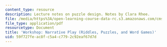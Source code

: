 ```yaml
---
content_type: resource
description: Lecture notes on puzzle design. Notes by Clara Rhee.
file: /media/https%3A/open-learning-course-data-rc.s3.amazonaws.com/cms-608-game-design-spring-2008/59f727feac8fc5a4c7792c92eaf67d7d_MITCMS_608s08_lec_notes30.pdf
file_type: application/pdf
resourcetype: Document
title: 'Workshop: Narrative Play (Riddles, Puzzles, and Word Games)'
uid: 59f727fe-ac8f-c5a4-c779-2c92eaf67d7d
---
```

